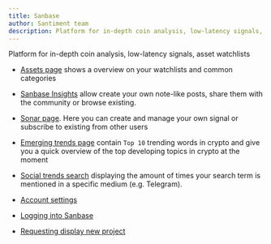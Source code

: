```yaml
---
title: Sanbase
author: Santiment team
description: Platform for in-depth coin analysis, low-latency signals, asset watchlists
---
```


Platform for in-depth coin analysis, low-latency signals, asset watchlists

- [Assets page](/sanbase/assets-page) shows a overview on your watchlists and common categories

- [Sanbase Insights](/sanbase/insights) allow create your own note-like posts, share them with the community or browse existing.

- [Sonar page](/sanbase/sonar-page).
	Here you can create and manage your own signal or subscribe to existing from other users

- [Emerging trends page](/sanbase/emerging-trends-page) contain `Top 10` trending words in crypto and give you a quick overview of the top developing topics in crypto at the moment

- [Social trends search](/sanbase/social-trends-search/) displaying the amount of times your search term is mentioned in a specific medium (e.g. Telegram).

- [Account settings](/sanbase/account-settings)
- [Logging into Sanbase](/sanbase/logging-into-sanbase)
- [Requesting display new project](/sanbase/requesting-display-new-project)

